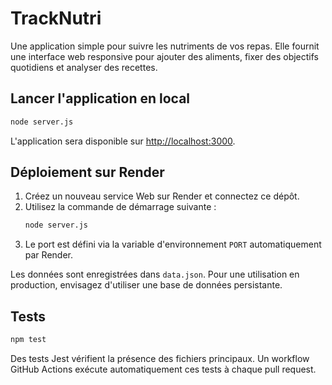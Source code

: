# TrackNutri

Une application simple pour suivre les nutriments de vos repas. Elle fournit une interface web responsive pour ajouter des aliments, fixer des objectifs quotidiens et analyser des recettes.

## Lancer l'application en local

```bash
node server.js
```

L'application sera disponible sur [http://localhost:3000](http://localhost:3000).

## Déploiement sur Render

1. Créez un nouveau service Web sur Render et connectez ce dépôt.
2. Utilisez la commande de démarrage suivante :
   ```bash
   node server.js
   ```
3. Le port est défini via la variable d'environnement `PORT` automatiquement par Render.

Les données sont enregistrées dans `data.json`. Pour une utilisation en production, envisagez d'utiliser une base de données persistante.

## Tests

```bash
npm test
```

Des tests Jest vérifient la présence des fichiers principaux. Un workflow GitHub Actions exécute automatiquement ces tests à chaque pull request.
